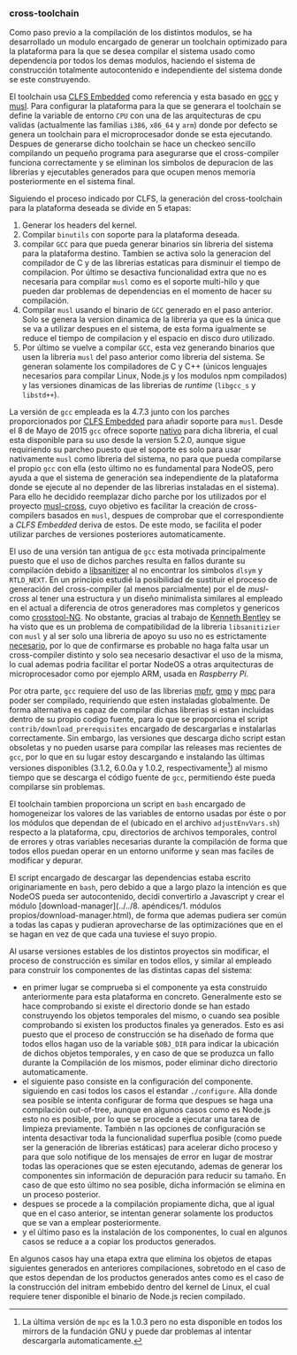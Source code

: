 ### cross-toolchain

Como paso previo a la compilación de los distintos modulos, se ha desarrollado
un modulo encargado de generar un toolchain optimizado para la plataforma para
la que se desea compilar el sistema usado como dependencia por todos los demas
modulos, haciendo el sistema de construcción totalmente autocontenido e
independiente del sistema donde se este construyendo.

El toolchain usa [CLFS Embedded](http://clfs.org/view/clfs-embedded) como
referencia y esta basado en [gcc](https://gcc.gnu.org) y [musl](musl-libc.org).
Para configurar la plataforma para la que se generara el toolchain se define la
variable de entorno `CPU` con una de las arquitecturas de cpu validas
(actualmente las familias `i386`, `x86_64` y `arm`) donde por defecto se
genera un toolchain para el microprocesador donde se esta ejecutando. Despues de
generarse dicho toolchain se hace un checkeo sencillo compilando un pequeño
programa para asegurarse que el cross-compiler funciona correctamente y se
eliminan los simbolos de depuracion de las librerias y ejecutables generados
para que ocupen menos memoria posteriormente en el sistema final.

Siguiendo el proceso indicado por CLFS, la generación del cross-toolchain para
la plataforma deseada se divide en 5 etapas:

1. Generar los headers del kernel.
2. Compilar `binutils` con soporte para la plataforma deseada.
3. compilar `GCC` para que pueda generar binarios sin libreria del sistema para
   la plataforma destino. Tambien se activa solo la generacion del compilador de
   C y de las librerias estaticas para disminuir el tiempo de compilacion. Por
   último se desactiva funcionalidad extra que no es necesaria para compilar
   `musl` como es el soporte multi-hilo y que pueden dar problemas de
   dependencias en el momento de hacer su compilación.
4. Compilar `musl` usando el binario de `GCC` generado en el paso anterior. Solo
   se genera la version dinamica de la libreria ya que es la única que se va a
   utilizar despues en el sistema, de esta forma igualmente se reduce el tiempo
   de compilacion y el espacio en disco duro utilizado.
5. Por último se vuelve a compilar `GCC`, esta vez generando binarios que usen
   la libreria `musl` del paso anterior como libreria del sistema. Se generan
   solamente los compiladores de C y C++ (únicos lenguajes necesarios para
   compilar Linux, Node.js y los modulos npm compilados) y las versiones
   dinamicas de las librerias de *runtime* (`libgcc_s` y `libstd++`).

La versión de `gcc` empleada es la 4.7.3 junto con los parches proporcionados
por [CLFS Embedded](http://patches.clfs.org/embedded-dev/gcc-4.7.3-musl-1.patch)
para añadir soporte para `musl`. Desde el 8 de Mayo de 2015 `gcc` ofrece soporte
[nativo](https://www.phoronix.com?page=news_item&px=Musl-Libc-GCC-Support) para
dicha libreria, el cual esta disponible para su uso desde la version 5.2.0,
aunque sigue requiriendo su parcheo puesto que el soporte es solo para usar
nativamente `musl` como libreria del sistema, no para que pueda compilarse el
propio `gcc` con ella (esto último no es fundamental para NodeOS, pero ayuda a
que el sistema de generación sea independiente de la plataforma donde se ejecute
al no depender de las librerias instaladas en el sistema). Para ello he decidido
reemplazar dicho parche por los utilizados por el proyecto
[musl-cross](https://github.com/GregorR/musl-cross), cuyo objetivo es facilitar
la creación de cross-compilers basados en `musl`, despues de comprobar que el
correspondiente a *CLFS Embedded* deriva de estos. De este modo, se facilita el
poder utilizar parches de versiones posteriores automaticamente.

El uso de una versión tan antigua de `gcc` esta motivada principalmente puesto
que el uso de dichos parches resulta en fallos durante su compilación debido a
[libsanitizer](https://github.com/gcc-mirror/gcc/tree/master/libsanitizer) al no
encontrar los simbolos `dlsym` y `RTLD_NEXT`. En un principio estudié la
posibilidad de sustituir el proceso de generación del cross-compiler (al menos
parcialmente) por el de *musl-cross* al tener una estructura y un diseño
minimalista similares al empleado en el actual a diferencia de otros generadores
mas completos y genericos como [crosstool-NG](http://crosstool-ng.org). No
obstante, gracias al trabajo de [Kenneth Bentley](https://github.com/heavyk) se
ha visto que es un problema de compatibilidad de la libreria `libsanitizier` con
`musl` y al ser solo una libreria de apoyo su uso no es estrictamente
[necesario](https://github.com/NodeOS/NodeOS/pull/172#issuecomment-142699830),
por lo que de confirmarse es probable no haga falta usar un cross-compiler
distinto y solo sea necesario desactivar el uso de la misma, lo cual ademas
podria facilitar el portar NodeOS a otras arquitecturas de microprocesador como
por ejemplo ARM, usada en *Raspberry Pi*.

Por otra parte, `gcc` requiere del uso de las librerias
[mpfr](http://www.mpfr.org), [gmp](https://gmplib.org) y
[mpc](http://mpc.multiprecision.org) para poder ser compilado, requiriendo que
esten instaladas globalmente. De forma alternativa es capaz de compilar dichas
librerias si estan incluidas dentro de su propio codigo fuente, para lo que se
proporciona el script `contrib/download_prerequisites` encargado de descargarlas
e instalarlas correctamente. Sin embargo, las versiones que descarga dicho
script estan obsoletas y no pueden usarse para compilar las releases mas
recientes de `gcc`, por lo que en su lugar estoy descargando e instalando las
últimas versiones disponibles (3.1.2, 6.0.0a y 1.0.2, respectivamente[^1]) al
mismo tiempo que se descarga el código fuente de `gcc`, permitiendo éste pueda
compilarse sin problemas.

El toolchain tambien proporciona un script en `bash` encargado de homogeneizar
los valores de las variables de entorno usadas por éste o por los módulos que
dependan de el (ubicado en el archivo `adjustEnvVars.sh`) respecto a la
plataforma, cpu, directorios de archivos temporales, control de errores y otras
variables necesarias durante la compilación de forma que todos ellos puedan
operar en un entorno uniforme y sean mas faciles de modificar y depurar.

El script encargado de descargar las dependencias estaba escrito originariamente
en `bash`, pero debido a que a largo plazo la intención es que NodeOS pueda ser
autocontenido, decidi convertirlo a Javascript y crear el módulo
[download-manager](../../8. apéndices/1. módulos propios/download-manager.html),
de forma que ademas pudiera ser común a todas las capas y pudieran aprovecharse
de las optimizaciónes que en el se hagan en vez de que cada una tuviese el suyo
propio.

Al usarse versiones estables de los distintos proyectos sin modificar, el
proceso de construcción es similar en todos ellos, y similar al empleado para
construir los componentes de las distintas capas del sistema:

* en primer lugar se comprueba si el componente ya esta construido anteriormente
  para esta plataforma en concreto. Generalmente esto se hace comprobando si
  existe el directorio donde se han estado construyendo los objetos temporales
  del mismo, o cuando sea posible comprobando si existen los productos finales
  ya generados. Esto es asi puesto que el proceso de construcción se ha diseñado
  de forma que todos ellos hagan uso de la variable `$OBJ_DIR` para indicar la
  ubicación de dichos objetos temporales, y en caso de que se produzca un fallo
  durante la Compilación de los mismos, poder eliminar dicho directorio
  automaticamente.
* el siguiente paso consiste en la configuración del componente. siguiendo en
  casi todos los casos el estandar `./configure`. Alla donde sea posible se
  intenta configurar de forma que despues se haga una compilación out-of-tree,
  aunque en algunos casos como es Node.js esto no es posible, por lo que se
  procede a ejecutar una tarea de limpieza previamente. También n las opciones
  de configuración se intenta desactivar toda la funcionalidad superflua posible
  (como puede ser la generación de librerias estáticas) para acelerar dicho
  proceso y para que solo notifique de los mensajes de error en lugar de mostrar
  todas las operaciones que se esten ejecutando, ademas de generar los
  componentes sin información de depuración para reducir su tamaño. En caso de
  que esto último no sea posible, dicha información se elimina en un proceso
  posterior.
* despues se procede a la compilación propiamente dicha, que al igual que en el
  caso anterior, se intentan generar solamente los productos que se van a
  emplear posteriormente.
* y el último paso es la instalación de los componentes, lo cual en algunos
  casos se reduce a a copiar los productos generados.

En algunos casos hay una etapa extra que elimina los objetos de etapas
siguientes generados en anteriores compilaciones, sobretodo en el caso de que
estos dependan de los productos generados antes como es el caso de la
construcción del initram embebido dentro del kernel de Linux, el cual requiere
tener disponible el binario de Node.js recien compilado.


[^1]: La última versión de `mpc` es la 1.0.3 pero no esta disponible en todos los mirrors de la fundación GNU y puede dar problemas al intentar descargarla automaticamente.
